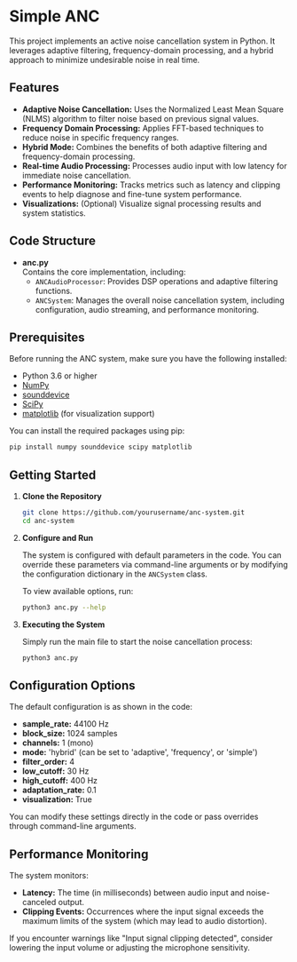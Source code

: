 # Simple ANC

This project implements an active noise cancellation system in Python. It leverages adaptive filtering, frequency-domain processing, and a hybrid approach to minimize undesirable noise in real time.

## Features

- **Adaptive Noise Cancellation:** Uses the Normalized Least Mean Square (NLMS) algorithm to filter noise based on previous signal values.
- **Frequency Domain Processing:** Applies FFT-based techniques to reduce noise in specific frequency ranges.
- **Hybrid Mode:** Combines the benefits of both adaptive filtering and frequency-domain processing.
- **Real-time Audio Processing:** Processes audio input with low latency for immediate noise cancellation.
- **Performance Monitoring:** Tracks metrics such as latency and clipping events to help diagnose and fine-tune system performance.
- **Visualizations:** (Optional) Visualize signal processing results and system statistics.

## Code Structure

- **anc.py**  
  Contains the core implementation, including:
  - `ANCAudioProcessor`: Provides DSP operations and adaptive filtering functions.
  - `ANCSystem`: Manages the overall noise cancellation system, including configuration, audio streaming, and performance monitoring.

## Prerequisites

Before running the ANC system, make sure you have the following installed:

- Python 3.6 or higher
- [NumPy](https://numpy.org/)
- [sounddevice](https://python-sounddevice.readthedocs.io/)
- [SciPy](https://www.scipy.org/)
- [matplotlib](https://matplotlib.org/) (for visualization support)

You can install the required packages using pip:
```bash
pip install numpy sounddevice scipy matplotlib
```


## Getting Started

1. **Clone the Repository**

   ```bash
   git clone https://github.com/yourusername/anc-system.git
   cd anc-system
   ```

2. **Configure and Run**

   The system is configured with default parameters in the code. You can override these parameters via command-line arguments or by modifying the configuration dictionary in the `ANCSystem` class.

   To view available options, run:

   ```bash
   python3 anc.py --help
   ```

3. **Executing the System**

   Simply run the main file to start the noise cancellation process:

   ```bash
   python3 anc.py
   ```

## Configuration Options

The default configuration is as shown in the code:

- **sample_rate:** 44100 Hz
- **block_size:** 1024 samples
- **channels:** 1 (mono)
- **mode:** 'hybrid' (can be set to 'adaptive', 'frequency', or 'simple')
- **filter_order:** 4
- **low_cutoff:** 30 Hz
- **high_cutoff:** 400 Hz
- **adaptation_rate:** 0.1
- **visualization:** True

You can modify these settings directly in the code or pass overrides through command-line arguments.

## Performance Monitoring

The system monitors:
- **Latency:** The time (in milliseconds) between audio input and noise-canceled output.
- **Clipping Events:** Occurrences where the input signal exceeds the maximum limits of the system (which may lead to audio distortion).

If you encounter warnings like "Input signal clipping detected", consider lowering the input volume or adjusting the microphone sensitivity.
